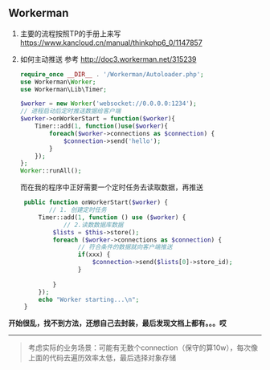 ## Workerman

1. 主要的流程按照TP的手册上来写 https://www.kancloud.cn/manual/thinkphp6_0/1147857

2. 如何主动推送 参考 http://doc3.workerman.net/315239

   ~~~php
   require_once __DIR__ . '/Workerman/Autoloader.php';
   use Workerman\Worker;
   use Workerman\Lib\Timer;
   
   $worker = new Worker('websocket://0.0.0.0:1234');
   // 进程启动后定时推送数据给客户端
   $worker->onWorkerStart = function($worker){
       Timer::add(1, function()use($worker){
           foreach($worker->connections as $connection) {
               $connection->send('hello');
           }
       });
   };
   Worker::runAll();
   ~~~

   而在我的程序中正好需要一个定时任务去读取数据，再推送

   ~~~php
   	public function onWorkerStart($worker) {
           // 1. 创建定时任务
   		Timer::add(1, function () use ($worker) {
               // 2.读数数据库数据
   			$lists = $this->store();
   			foreach ($worker->connections as $connection) {
                   // 符合条件的数据就向客户端推送
                   if(xxx) {
                       $connection->send($lists[0]->store_id);
                   }
   				
   			}
   		});
   		echo "Worker starting...\n";
   	}
   
   ~~~



**开始很乱，找不到方法，还想自己去封装，最后发现文档上都有。。。哎**

---
> 考虑实际的业务场景：可能有无数个connection（保守的算10w），每次像上面的代码去遍历效率太低，最后选择对象存储


